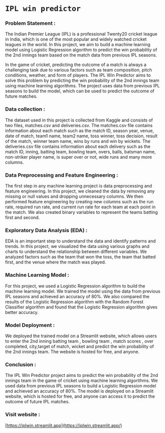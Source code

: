 # `IPL win predictor`

### Problem Statement :
The Indian Premier League (IPL) is a professional Twenty20 cricket league in India, which is one of the most popular and widely watched cricket leagues in the world. In this project, we aim to build a machine learning model using Logistic Regression algorithm to predict the win probability of the 2nd innings team based on the match data from previous IPL seasons.

In the game of cricket, predicting the outcome of a match is always a challenging task due to various factors such as team composition, pitch conditions, weather, and form of players. The IPL Win Predictor aims to solve this problem by predicting the win probability of the 2nd innings team using machine learning algorithms. The project uses data from previous IPL seasons to build the model, which can be used to predict the outcome of future matches.

### Data collection :
The dataset used in this project is collected from Kaggle and consists of two files, matches.csv and deliveries.csv. The matches.csv file contains information about each match such as the match ID, season year, venue, date of match, team1 name, team2 name, toss winner, toss decision, result of the match, winner team name, wins by runs and win by wickets. The deliveries.csv file contains information about each delivery such as the match ID, inning, batting team, bowling team, overs, balls, batsman name, non-striker player name, is super over or not, wide runs and many more columns.

### Data Preprocessing and Feature Engineering :
The first step in any machine learning project is data preprocessing and feature engineering. In this project, we cleaned the data by removing any missing or null values and dropping unnecessary columns. We then performed feature engineering by creating new columns such as the run rate, required run rate, and current run rate for each team at each point in the match. We also created binary variables to represent the teams batting first and second.

### Exploratory Data Analysis (EDA) :
EDA is an important step to understand the data and identify patterns and trends. In this project, we visualized the data using various graphs and charts to understand the relationship between different variables. We analyzed factors such as the team that won the toss, the team that batted first, and the venue where the match was played.

### Machine Learning Model :
For this project, we used a Logistic Regression algorithm to build the machine learning model. We trained the model using the data from previous IPL seasons and achieved an accuracy of 80%. We also compared the results of the Logistic Regression algorithm with the Random Forest Classifier algorithm and found that the Logistic Regression algorithm gives better accuracy.

### Model Deployment :
We deployed the trained model on a Streamlit website, which allows users to enter the 2nd inning batting team , bowling team , match scores , over completed, city,target of match, wicket and predict the win probability of the 2nd innings team. The website is hosted for free, and anyone.

### Conclusion :
The IPL Win Predictor project aims to predict the win probability of the 2nd innings team in the game of cricket using machine learning algorithms. We used data from previous IPL seasons to build a Logistic Regression model and achieved an accuracy of 80%. The model is deployed on a Streamlit website, which is hosted for free, and anyone can access it to predict the outcome of future IPL matches.

### Visit website :
[https://iplwin.streamlit.app](https://iplwin.streamlit.app/)
